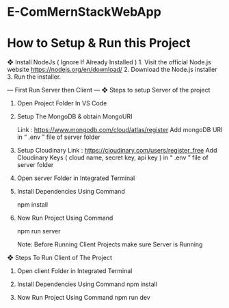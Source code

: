 # E-ComMernStackWebApp

# How to Setup & Run this Project

❖ Install NodeJs ( Ignore If Already Installed )
    1. Visit the official Node.js website https://nodejs.org/en/download/
    2. Download the Node.js installer
    3. Run the installer.

— First Run Server then Client —
❖ Steps to setup Server of the project

1. Open Project Folder In VS Code

2. Setup The MongoDB & obtain MongoURI

    Link : https://www.mongodb.com/cloud/atlas/register
    Add mongoDB URI in “ .env ” file of server folder

3. Setup Cloudinary
    Link : https://cloudinary.com/users/register_free
    Add Cloudinary Keys ( cloud name, secret key, api key ) in “ .env ” file of
    server folder

4. Open server Folder in Integrated Terminal

5. Install Dependencies Using Command

    npm install

6. Now Run Project Using Command

    npm run server

    Note: Before Running Client Projects make sure Server is Running

❖ Steps To Run Client of The Project

1. Open client Folder in Integrated Terminal

2. Install Dependencies Using Command
    npm install

3. Now Run Project Using Command
    npm run dev

